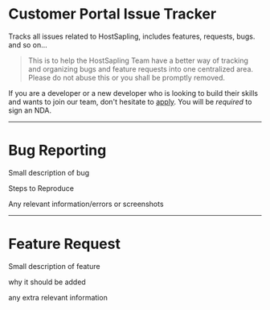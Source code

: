 # Customer Portal Issue Tracker
Tracks all issues related to HostSapling, includes features, requests, bugs. and so on...
> This is to help the HostSapling Team have a better way of tracking and organizing bugs and feature requests into one centralized area. Please do not abuse this or you shall be promptly removed.

If you are a developer or a new developer who is looking to build their skills and wants to join our team, don't hesitate to [apply](https://google.com). You will be <i>required</i> to sign an NDA.

---
# Bug Reporting
Small description of bug

Steps to Reproduce

Any relevant information/errors or screenshots

---
# Feature Request
Small description of feature

why it should be added

any extra relevant information
